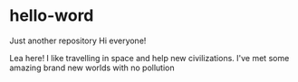 # hello-word
Just another repository
Hi everyone!

Lea here! I like travelling in space and help new civilizations.
I've met some amazing brand new worlds with no pollution
